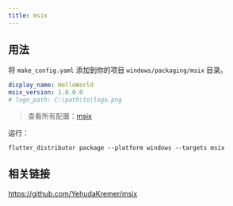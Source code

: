```yaml
---
title: msix
---
```


## 用法

将 `make_config.yaml` 添加到你的项目 `windows/packaging/msix` 目录。

```yaml
display_name: HelloWorld
msix_version: 1.0.0.0
# logo_path: C:\path\to\logo.png
```

> 查看所有配置：[msix](https://github.com/YehudaKremer/msix)

运行：

```
flutter_distributor package --platform windows --targets msix
```

## 相关链接

https://github.com/YehudaKremer/msix

